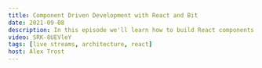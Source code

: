 ```yaml
---
title: Component Driven Development with React and Bit
date: 2021-09-08
description: In this episode we'll learn how to build React components with Bit so that we can more easily scale our websites and apps!
video: SRK-8UEVleY
tags: [live streams, architecture, react]
host: Alex Trost
---
```

